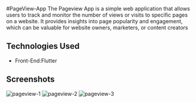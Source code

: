 #PageView-App
The Pageview App is a simple web application that allows users to track and monitor the number of views or visits to specific pages on a website. It provides insights into page popularity and engagement, which can be valuable for website owners, marketers, or content creators
## Technologies Used
- Front-End:Flutter
## Screenshots
![pageview-1](https://github.com/MADHANKUMAR-R/pageview-app-flutter/assets/122138979/58afcc13-9c1f-4b27-bd0a-5830427f6213)
![pageview-2](https://github.com/MADHANKUMAR-R/pageview-app-flutter/assets/122138979/d4928ee3-89d8-46d8-b244-d3fc9d8cb586)
![pageview-3](https://github.com/MADHANKUMAR-R/pageview-app-flutter/assets/122138979/6a6ec367-9482-46d7-ad27-10eaf4c7bdb6)
